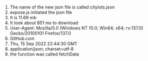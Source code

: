 1. The name of the new json file is called citylots.json
2. expose.js initiated the json file
3. It is 11.69 mb
4. It took about 851 ms to download
5. User-Agent: Mozilla/5.0 (Windows NT 10.0; Win64; x64; rv:137.0) Gecko/20100101 Firefox/137.0
6. GitHub.com
7. Thu, 15 Sep 2022 22:44:30 GMT
8. application/json; charset=utf-8
9. the function was called fetchData
